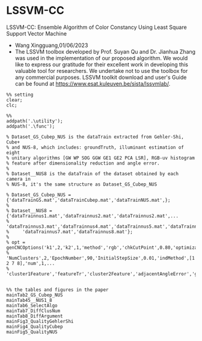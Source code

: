 # LSSVM-CC
LSSVM-CC: Ensemble Algorithm of Color Constancy Using Least Square Support Vector Machine
- Wang Xingguang,01/06/2023
- The LSSVM toolbox developed by Prof. Suyan Qu and Dr. Jianhua Zhang was used in the implementation of our proposed algorithm. We would like to express our gratitude for their excellent work in developing this valuable tool for researchers. We undertake not to use the toolbox for any commercial purposes. LSSVM toolkit download and user's Guide can be found at https://www.esat.kuleuven.be/sista/lssvmlab/. 
```
%% setting
clear;
clc;
    
%%
addpath('.\utility');
addpath('.\func');
    
% Dataset_GS_Cubep_NUS is the dataTrain extracted from Gehler-Shi, Cube+ 
% and NUS-8, which includes: groundTruth, illuminant estimation of eight 
% unitary algorithms [GW WP SOG GGW GE1 GE2 PCA LSR], RGB-uv histogram 
% feature after dimensionality reduction and angle error.
%
% Dataset__NUS8 is the dataTrain of the dataset obtained by each camera in
% NUS-8, it's the same structure as Dataset_GS_Cubep_NUS

% Dataset_GS_Cubep_NUS = {'dataTrainGS.mat','dataTrainCubep.mat','dataTrainNUS.mat',};
% 
% Dataset__NUS8 = {'dataTrainnus1.mat','dataTrainnus2.mat','dataTrainnus2.mat',...
%     'dataTrainnus3.mat','dataTrainnus4.mat','dataTrainnus5.mat','dataTrainnus6.mat',...
%     'dataTrainnus7.mat','dataTrainnus8.mat'};
% 
% opt = genCNCOptions('k1',2,'k2',1,'method','rgb','chkCutPoint',0.80,'optimization',false,...
%     'NumClusters',2,'EpochNumber',90,'InitialStepSize',0.01,'indMethod',[1 2 7 8],'num',1,...
%     'cluster1Feature','featureTr','cluster2Feature','adjacentAngleError','gam',100,'sig2',0.1);

    
%% the tables and figures in the paper
mainTab2_GS_Cubep_NUS
mainTab45__NUS1_8   
mainTab6_SelectAlgo    
mainTab7_DiffClusNum
mainTab8_DiffArgument
mainFig3_QualityGehlerShi
mainFig4_QualityCubep
mainFig5_QualityNUS
```

